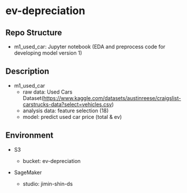# ev-depreciation

## Repo Structure 
* m1_used_car: Jupyter notebook (EDA and preprocess code for developing model version 1)

## Description
* m1_used_car
  * raw data: Used Cars Dataset(https://www.kaggle.com/datasets/austinreese/craigslist-carstrucks-data?select=vehicles.csv)
  * analysis data: feature selection (18)
  * model: predict used car price (total & ev)

## Environment
* S3
  * bucket: ev-depreciation 
  
* SageMaker
  * studio: jimin-shin-ds
